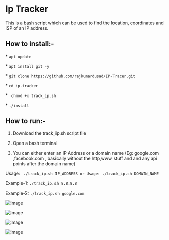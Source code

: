 # Ip Tracker

This is a bash script which can be used to find the location, coordinates and ISP of an IP address.

## How to install:-

\* `` apt update ``

\* `` apt install git -y ``

\* `` git clone https://github.com/rajkumardusad/IP-Tracer.git ``

\* `` cd ip-tracker ``

\* `` chmod +x track_ip.sh``

\* ``./install ``

## How to run:-

1. Download the track_ip.sh script file 

2. Open a bash terminal

3. You can either enter an IP Address or a domain name (Eg: google.com ,facebook.com , basically without the http,www stuff and and any api points after the domain name)

Usage:   `` ./track_ip.sh IP_ADDRESS or Usage: ./track_ip.sh DOMAIN_NAME``

Example-1:  `` ./track_ip.sh 8.8.8.8 ``

Example-2:  `` ./track_ip.sh google.com ``

![image](https://user-images.githubusercontent.com/70193389/185685565-8acead28-c4fe-4cb2-b829-f351f483625b.png)

![image](https://user-images.githubusercontent.com/70193389/185684290-37a534fe-7a81-46be-8a74-210b247f54ad.png)

![image](https://user-images.githubusercontent.com/70193389/185684616-d81a8fee-d0c1-480e-b7d9-ac169c38313a.png)

![image](https://user-images.githubusercontent.com/70193389/185685457-330da1e1-468a-4546-84e6-da67c9d773c6.png)



